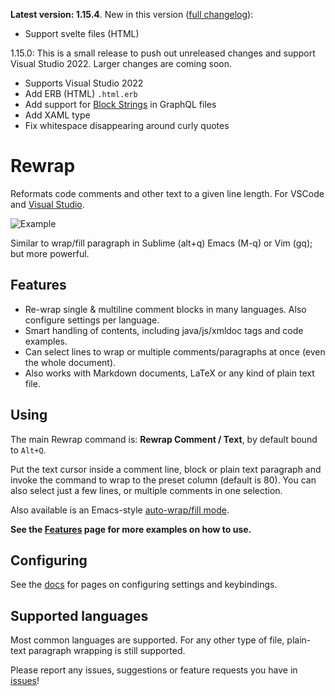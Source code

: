 **Latest version: 1.15.4**. New in this version ([full
changelog](https://github.com/stkb/vscode-rewrap/releases)):
- Support svelte files (HTML)

1.15.0: This is a small release to push out unreleased changes and support Visual Studio
2022. Larger changes are coming soon.
- Supports Visual Studio 2022
- Add ERB (HTML) `.html.erb`
- Add support for [Block
  Strings](https://github.com/graphql/graphql-spec/pull/327) in GraphQL files
- Add XAML type
- Fix whitespace disappearing around curly quotes


# Rewrap

Reformats code comments and other text to a given line length. For VSCode and
[Visual Studio](https://marketplace.visualstudio.com/items?itemName=stkb.Rewrap-18980).

<!-- VS
![Example](https://github.com/stkb/Rewrap/raw/HEAD/268780/1/example-smaller.png)
<!-- VSCODE -->
![Example](https://stkb.github.io/Rewrap/images/example.png)
<!-- -->

Similar to wrap/fill paragraph in Sublime (alt+q) Emacs (M-q) or Vim (gq); but
more powerful.


## Features ##

* Re-wrap single & multiline comment blocks in many languages. Also configure
  settings per language.
* Smart handling of contents, including java/js/xmldoc tags and code examples.
* Can select lines to wrap or multiple comments/paragraphs at once (even the whole document).
* Also works with Markdown documents, LaTeX or any kind of plain text file.


## Using ##

<!-- VS
Adds the **Rewrap Lines** item to the Edit menu, by default bound to `Alt+Q`.
<!-- VSCODE -->
The main Rewrap command is: **Rewrap Comment / Text**, by default bound to
`Alt+Q`.
<!-- -->

Put the text cursor inside a comment line, block or plain text paragraph and
invoke the command to wrap to the preset column (default is 80). You can also
select just a few lines, or multiple comments in one selection.

Also available is an Emacs-style [auto-wrap/fill
mode](https://stkb.github.io/Rewrap/#/auto-wrap).

**See the [Features](https://stkb.github.io/Rewrap/#/features) page for more
examples on how to use.**


## Configuring ##

<!-- VS
Go to _Tools -> Options -> Rewrap_ to configure.
<!-- -->

See the [docs](https://stkb.github.io/Rewrap) for pages on
configuring settings and keybindings.


## Supported languages ##

Most common languages are supported. For any other type of file, plain-text
paragraph wrapping is still supported.

Please report any issues, suggestions or feature requests you have in
[issues](https://github.com/stkb/Rewrap/issues)!
